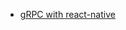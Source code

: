 * [gRPC with react-native ](https://gaitatzis.medium.com/building-a-grpc-server-in-nodejs-e3ccdd93a0f)
